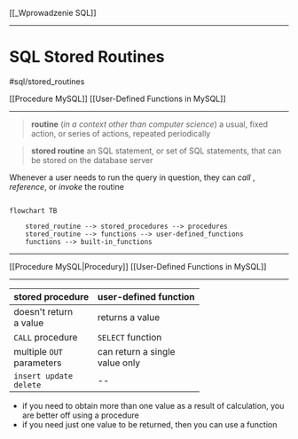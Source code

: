 [[_Wprowadzenie SQL]]

---


# SQL Stored Routines
#sql/stored_routines

[[Procedure MySQL]]
[[User-Defined Functions in MySQL]]

---


> __routine__ (_in a context other than computer science_)
 a usual, fixed action, or series of actions, repeated periodically
 

>__stored routine__
>an SQL statement, or set of SQL statements, that can be stored on the database server


Whenever a user needs to run the query in question, they can _call_ , _reference_, or _invoke_ the routine


```mermaid

flowchart TB

	stored_routine --> stored_procedures --> procedures
	stored_routine --> functions --> user-defined_functions
	functions --> built-in_functions
```


---

[[Procedure MySQL|Procedury]]
[[User-Defined Functions in MySQL]]


---

stored procedure | user-defined function
--- | ---
doesn't return <br> a value | returns a value
`CALL` procedure | `SELECT` function
multiple `OUT` <br> parameters | can return a single <br> value only
`insert update`<br> `delete` | --




- if you need to obtain more than one value as a result of calculation, you are better off using a procedure
- if you need just one value to be returned, then you can use a function










